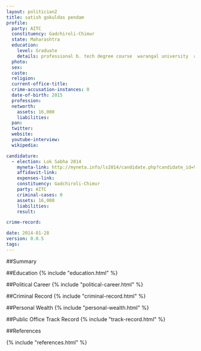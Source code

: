 ```yaml
---
layout: politician2
title: satish gokuldas pendam
profile: 
  party: AITC
  constituency: Gadchiroli-Chimur
  state: Maharashtra
  education: 
    level: Graduate
    details: professional b. tech degree course  warangal university  andhra pradesh  1994 95
  photo: 
  sex: 
  caste: 
  religion: 
  current-office-title: 
  crime-accusation-instances: 0
  date-of-birth: 2015
  profession: 
  networth: 
    assets: 16,000
    liabilities: 
  pan: 
  twitter: 
  website: 
  youtube-interview: 
  wikipedia: 

candidature: 
  - election: Lok Sabha 2014
    myneta-link: http://myneta.info/ls2014/candidate.php?candidate_id=932
    affidavit-link: 
    expenses-link: 
    constituency: Gadchiroli-Chimur 
    party: AITC
    criminal-cases: 0
    assets: 16,000
    liabilities: 
    result:  

crime-record: 

date: 2014-01-28
version: 0.0.5
tags: 
---
```

##Summary


##Education
{% include "education.html" %}


##Political Career
{% include "political-career.html" %}


##Criminal Record
{% include "criminal-record.html" %}


##Personal Wealth
{% include "personal-wealth.html" %}


##Public Office Track Record
{% include "track-record.html" %}


##References


{% include "references.html" %}
